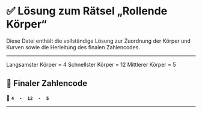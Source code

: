 # ✅ Lösung zum Rätsel „Rollende Körper“

Diese Datei enthält die vollständige Lösung zur Zuordnung der Körper und Kurven sowie die Herleitung des finalen Zahlencodes.

---

Langsamster Körper = 4
Schnellster Körper = 12
Mittlerer Körper = 5


## 🔢 Finaler Zahlencode

🎯 **`4  -  12  -  5`**

---
